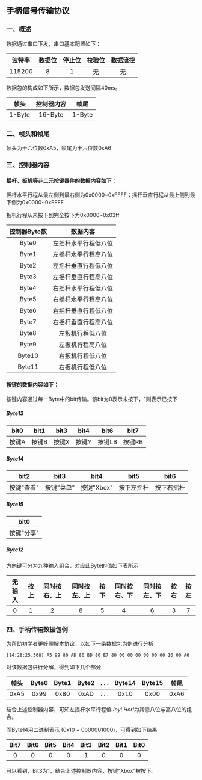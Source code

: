 ## 手柄信号传输协议

### 一、概述

数据通过串口下发，串口基本配置如下：

| 波特率 | 数据位 | 停止位 | 校验位 | 数据流控 |
| :----: | :----: | :----: | :----: | :------: |
| 115200 |   8    |   1    |   无   |    无    |

数据包的构成如下所示，数据包发送间隔40ms。

|  帧头  | 控制器内容 |  帧尾  |
| :----: | :--------: | :----: |
| 1-Byte |  16-Byte   | 1-Byte |

### 二、帧头和帧尾

帧头为十六位数0xA5，帧尾为十六位数0xA6

### 三、控制器内容

#### 摇杆、扳机等非二元按键器件的数据内容如下：

摇杆水平行程从最左侧到最右侧为0x0000~0xFFFF；摇杆垂直行程从最上侧到最下侧为0x0000~0xFFFF

扳机行程从未按下到完全按下为0x0000~0x03ff

| 控制器Byte数 |       数据内容       |
| :----------: | :------------------: |
|    Byte0     | 左摇杆水平行程低八位 |
|    Byte1     | 左摇杆水平行程高八位 |
|    Byte2     | 左摇杆垂直行程低八位 |
|    Byte3     | 左摇杆垂直行程高八位 |
|    Byte4     | 右摇杆水平行程低八位 |
|    Byte5     | 右摇杆水平行程高八位 |
|    Byte6     | 右摇杆垂直行程低八位 |
|    Byte7     | 右摇杆垂直行程高八位 |
|    Byte8     |   左扳机行程低八位   |
|    Byte9     |   左扳机行程高八位   |
|    Byte10    |   右扳机行程低八位   |
|    Byte11    |   右扳机行程低八位   |

#### 按键的数据内容如下：

按键内容通过每一Byte中的bit传输。该bit为0表示未按下，1则表示已按下

##### Byte13

| bit0  | bit1  | bit3  | bit4  |  bit6  |  bit7  |
| :---: | :---: | :---: | :---: | :----: | :----: |
| 按键A | 按键B | 按键X | 按键Y | 按键LB | 按键RB |

##### Byte14

|    bit2    |    bit3    |    bit4    |    bit5    |    bit6    |
| :--------: | :--------: | :--------: | :--------: | :--------: |
| 按键"查看" | 按键"菜单" | 按键"Xbox" | 按下左摇杆 | 按下右摇杆 |

##### Byte15

|    bit0    |
| :--------: |
| 按键"分享" |

##### Byte12

方向键可分为九种输入组合，对应此Byte的值如下表所示

| 无输入 | 按上 | 同时按右、上 | 同时按左、上 | 按下 | 同时按右、下 | 同时按左、下 | 按右 | 按左 |
| :----: | :--: | :----------: | :----------: | :--: | :----------: | :----------: | :--: | :--: |
|   0    |  1   |      2       |      8       |  5   |      4       |      6       |  3   |  7   |

### 四、手柄传输数据包例

为帮助初学者更好理解本协议，以如下一条数据包为例进行分析

```
[14:28:25.568] A5 99 80 AD 80 BD 80 E7 80 00 00 00 00 00 00 10 00 A6
```

对该数据包进行分解，得到如下几个部分

| 帧头 | Byte0 | Byte1 | Byte2 | . . . | Byte14 | Byte15 | 帧尾 |
|:---:|:---:|:---:|:---:|:---:|:---:|:---:|:---:|
| 0xA5 | 0x99 | 0x80 | 0xAD | . . . | 0x10 | 0x00 | 0xA6 |

结合上述控制器内容，可知左摇杆水平行程值$JoyLHori$为其低八位与高八位的组合。

而Byte14用二进制表示 (0x10 = 0b00001000)，可得到如下结果

| Bit7 | Bit6 | Bit5 | Bit4 | Bit3 | Bit2 | Bit1 | Bit0 |
| :--: | :--: | :--: | :--: | :--: | :--: | :--: | :--: |
|  0   |  0   |  0   |  0   |  1   |  0   |  0   |  0   |

可以看到，Bit3为1，结合上述控制器内容，按键“Xbox”被按下。

